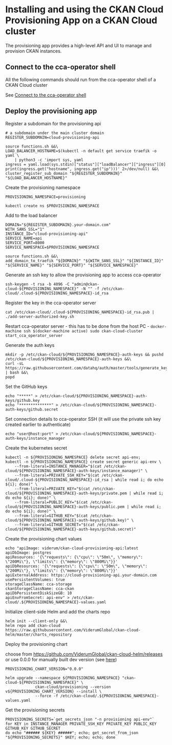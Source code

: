 # Installing and using the CKAN Cloud Provisioning App on a CKAN Cloud cluster

The provisioning app provides a high-level API and UI to manage and provision CKAN instances.

## Connect to the cca-operator shell

All the following commands should run from the cca-operator shell of a CKAN Cloud cluster

See [Connect to the cca-operator shell](CCA_OPERATOR.md)

## Deploy the provisioning app

Register a subdomain for the provisioning api

```
# a subdomain under the main cluster domain
REGISTER_SUBDOMAIN=cloud-provisioning-api

source functions.sh &&\
LOAD_BALANCER_HOSTNAME=$(kubectl -n default get service traefik -o yaml \
    | python3 -c 'import sys, yaml
ingress = yaml.load(sys.stdin)["status"]["loadBalancer"]["ingress"][0]
print(ingress.get("hostname", ingress.get("ip")))' 2>/dev/null) &&\
cluster_register_sub_domain "${REGISTER_SUBDOMAIN}" "${LOAD_BALANCER_HOSTNAME}"
```

Create the provisioning namespace

```
PROVISIONING_NAMESPACE=provisioning

kubectl create ns $PROVISIONING_NAMESPACE
```

Add to the load balancer

```
DOMAIN="${REGISTER_SUBDOMAIN}.your-domain.com"
WITH_SANS_SSL="1"
INSTANCE_ID="cloud-provisioning-api"
SERVICE_NAME=api
SERVICE_PORT=8000
SERVICE_NAMESPACE=$PROVISIONING_NAMESPACE

source functions.sh &&\
add_domain_to_traefik "${DOMAIN}" "${WITH_SANS_SSL}" "${INSTANCE_ID}" "${SERVICE_NAME}" "${SERVICE_PORT}" "${SERVICE_NAMESPACE}"
```

Generate an ssh key to allow the provisioning app to access cca-operator

```
ssh-keygen -t rsa -b 4096 -C "admin@ckan-cloud-${PROVISIONING_NAMESPACE}" -N "" -f /etc/ckan-cloud/.cloud-${PROVISIONING_NAMESPACE}-id_rsa
```

Register the key in the cca-operator server

```
cat /etc/ckan-cloud/.cloud-${PROVISIONING_NAMESPACE}-id_rsa.pub | ./add-server-authorized-key.sh
```

Restart cca-operator server - this has to be done from the host PC - `docker-machine ssh $(docker-machine active) sudo ckan-cloud-cluster start_cca_operator_server`

Generate the auth keys

```
mkdir -p /etc/ckan-cloud/${PROVISIONING_NAMESPACE}-auth-keys && pushd /etc/ckan-cloud/${PROVISIONING_NAMESPACE}-auth-keys &&\
curl -sL https://raw.githubusercontent.com/datahq/auth/master/tools/generate_key_pair.sh | bash &&\
popd
```

Set the GitHub keys

```
echo "*****" > /etc/ckan-cloud/${PROVISIONING_NAMESPACE}-auth-keys/github.key
echo "**************" > /etc/ckan-cloud/${PROVISIONING_NAMESPACE}-auth-keys/github.secret
```

Set connection details to cca-operator SSH (it will use the private ssh key created earlier to authenticate)

```
echo "user@host:port" > /etc/ckan-cloud/${PROVISIONING_NAMESPACE}-auth-keys/instance_manager
```

Create the kubernetes secret

```
kubectl -n ${PROVISIONING_NAMESPACE} delete secret api-env;
kubectl -n ${PROVISIONING_NAMESPACE} create secret generic api-env \
    --from-literal=INSTANCE_MANAGER="$(cat /etc/ckan-cloud/${PROVISIONING_NAMESPACE}-auth-keys/instance_manager)" \
    --from-literal=PRIVATE_SSH_KEY="$(cat /etc/ckan-cloud/.cloud-${PROVISIONING_NAMESPACE}-id_rsa | while read i; do echo ${i}; done)" \
    --from-literal=PRIVATE_KEY="$(cat /etc/ckan-cloud/${PROVISIONING_NAMESPACE}-auth-keys/private.pem | while read i; do echo ${i}; done)" \
    --from-literal=PUBLIC_KEY="$(cat /etc/ckan-cloud/${PROVISIONING_NAMESPACE}-auth-keys/public.pem | while read i; do echo ${i}; done)" \
    --from-literal=GITHUB_KEY="$(cat /etc/ckan-cloud/${PROVISIONING_NAMESPACE}-auth-keys/github.key)" \
    --from-literal=GITHUB_SECRET="$(cat /etc/ckan-cloud/${PROVISIONING_NAMESPACE}-auth-keys/github.secret)"
```

Create the provisioning chart values

```
echo "apiImage: viderum/ckan-cloud-provisioning-api:latest
apiDbImage: postgres
apiResources: '{\"requests\": {\"cpu\": \"50m\", \"memory\": \"200Mi\"}, \"limits\": {\"memory\": \"800Mi\"}}'
apiDbResources: '{\"requests\": {\"cpu\": \"50m\", \"memory\": \"200Mi\"}, \"limits\": {\"memory\": \"800Mi\"}}'
apiExternalAddress: https://cloud-provisioning-api.your-domain.com
usePersistentVolumes: true
storageClassName: cca-storage
ckanStorageClassName: cca-ckan
apiDbPersistentDiskSizeGB: 10
apiEnvFromSecret: api-env" > /etc/ckan-cloud/.${PROVISIONING_NAMESPACE}-values.yaml
```

Initialize client-side Helm and add the charts repo

```
helm init --client-only &&\
helm repo add ckan-cloud https://raw.githubusercontent.com/ViderumGlobal/ckan-cloud-helm/master/charts_repository
```

Deploy the provisioning chart

choose from https://github.com/ViderumGlobal/ckan-cloud-helm/releases
or use 0.0.0 for manually built dev version (see [here](https://github.com/ViderumGlobal/ckan-cloud-helm/blob/master/CONTRIBUTING.md#updating-the-helm-charts-repo-for-development))

```
PROVISIONING_CHART_VERSION="0.0.0"

helm upgrade --namespace ${PROVISIONING_NAMESPACE} "ckan-cloud-${PROVISIONING_NAMESPACE}" \
             ckan-cloud/provisioning --version v${PROVISIONING_CHART_VERSION} --install \
             --force -f /etc/ckan-cloud/.${PROVISIONING_NAMESPACE}-values.yaml
```

Get the provisioning secrets

```
PROVISIONING_SECRETS=`get_secrets_json "-n provisioning api-env"`
for KEY in INSTANCE_MANAGER PRIVATE_SSH_KEY PRIVATE_KEY PUBLIC_KEY GITHUB_KEY GITHUB_SECRET
do echo "###### ${KEY} ######"; echo; get_secret_from_json "${PROVISIONING_SECRETS}" $KEY; echo; echo; done
```

